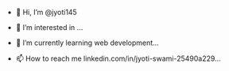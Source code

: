 - 👋 Hi, I’m @jyoti145
- 👀 I’m interested in ...
- 🌱 I’m currently learning web development...

- 📫 How to reach me  linkedin.com/in/jyoti-swami-25490a229...

<!---
jyoti145/jyoti145 is a ✨ special ✨ repository because its `README.md` (this file) appears on your GitHub profile.
You can click the Preview link to take a look at your changes.
--->
